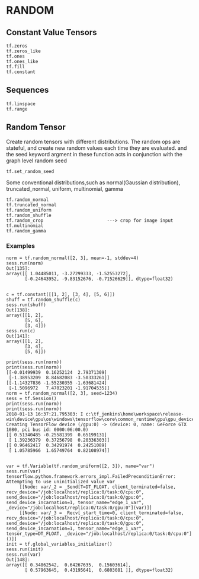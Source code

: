 # RANDOM
## Constant Value Tensors
```
tf.zeros
tf.zeros_like
tf.ones
tf.ones_like
tf.fill
tf.constant
```
## Sequences
```
tf.linspace
tf.range
```

## Random Tensor
Create random tensors with different distributions. The random ops are stateful, and create new random values each time they are
evaluated.
and the seed keyword argment in these function acts in conjunction with the graph level random seed
```
tf.set_random_seed
```
Some conventional distributions,such as normal(Gaussian distribution), truncated_normal, uniform, multinomial, gamma
```
tf.random_normal
tf.truncated_normal
tf.random_uniform
tf.random_shuffle
tf.random_crop                        ---> crop for image input
tf.multinomial
tf.random_gamma
```

### Examples
```
norm = tf.random_normal([2, 3], mean=-1, stddev=4)
sess.run(norm)
Out[135]: 
array([[ 1.04485011, -3.27299333, -1.52553272],
       [-0.24643952, -9.83152676, -0.71526629]], dtype=float32)
       
       
c = tf.constant([[1, 2], [3, 4], [5, 6]])
shuff = tf.random_shuffle(c)
sess.run(shuff)
Out[138]: 
array([[1, 2],
       [5, 6],
       [3, 4]])
sess.run(c)
Out[141]: 
array([[1, 2],
       [3, 4],
       [5, 6]])
       
print(sess.run(norm))
print(sess.run(norm))
[[-0.01499939  0.16252124  2.79371309]
 [-1.38953209  8.84682083 -3.50333261]]
[[-1.14327836 -1.55230355 -1.63681424]
 [-1.5096972   7.47023201 -1.91704535]]
norm = tf.random_normal([2, 3], seed=1234)
sess = tf.Session()
print(sess.run(norm))
print(sess.run(norm))
2018-01-13 16:37:21.795303: I c:\tf_jenkins\home\workspace\release-win\device\gpu\os\windows\tensorflow\core\common_runtime\gpu\gpu_device.cc:977] Creating TensorFlow device (/gpu:0) -> (device: 0, name: GeForce GTX 1080, pci bus id: 0000:06:00.0)
[[ 0.51340485 -0.25581399  0.65199131]
 [ 1.39236379  0.37256798  0.20336303]]
[[ 0.96462417  0.34291974  0.24251089]
 [ 1.05785966  1.65749764  0.82108974]]
 
 
var = tf.Variable(tf.random_uniform([2, 3]), name="var")
sess.run(var)
tensorflow.python.framework.errors_impl.FailedPreconditionError: Attempting to use uninitialized value var
	 [[Node: var/_2 = _Send[T=DT_FLOAT, client_terminated=false, recv_device="/job:localhost/replica:0/task:0/cpu:0", send_device="/job:localhost/replica:0/task:0/gpu:0", send_device_incarnation=1, tensor_name="edge_1_var", _device="/job:localhost/replica:0/task:0/gpu:0"](var)]]
	 [[Node: var/_3 = _Recv[_start_time=0, client_terminated=false, recv_device="/job:localhost/replica:0/task:0/cpu:0", send_device="/job:localhost/replica:0/task:0/gpu:0", send_device_incarnation=1, tensor_name="edge_1_var", tensor_type=DT_FLOAT, _device="/job:localhost/replica:0/task:0/cpu:0"]()]]
init = tf.global_variables_initializer()
sess.run(init)
sess.run(var)
Out[148]: 
array([[ 0.34862542,  0.64267635,  0.15603614],
       [ 0.57963645,  0.43195641,  0.6803081 ]], dtype=float32)


```
